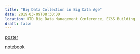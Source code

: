 ```yaml
---
title: "Big Data Collection in Big Data Age"
date: 2019-03-09T08:30:00
location: UTD Big Data Management Conference, ECSS Building
draft: false
---
```


[poster](https://utdallas.app.box.com/v/bdmconf)

[notebook](https://datageneration.org/bdm)
